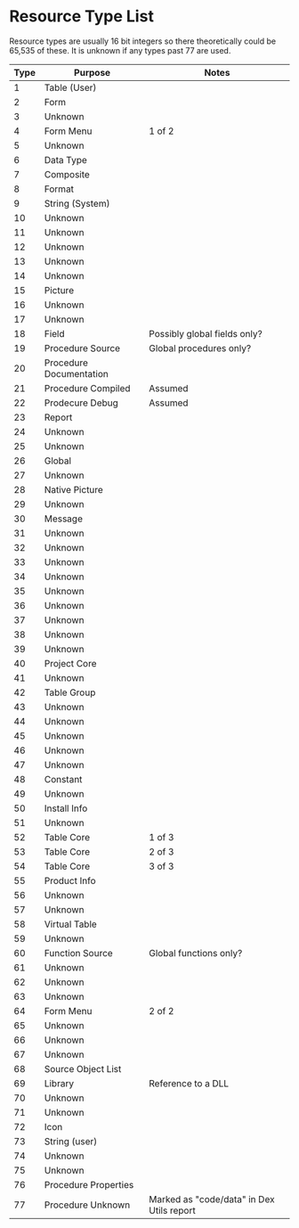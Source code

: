 # Resource Type List

Resource types are usually 16 bit integers so there theoretically could be 65,535 of these. It is unknown if any types past 77 are used.

Type | Purpose | Notes
--- | --- | ---
1 | Table (User) | 
2 | Form | 
3 | Unknown |
4 | Form Menu | 1 of 2
5 | Unknown |
6 | Data Type |
7 | Composite |
8 | Format |
9 | String (System) | 
10 | Unknown |
11 | Unknown |
12 | Unknown |
13 | Unknown |
14 | Unknown |
15 | Picture |
16 | Unknown
17 | Unknown
18 | Field | Possibly global fields only?
19 | Procedure Source | Global procedures only?
20 | Procedure Documentation |
21 | Procedure Compiled | Assumed
22 | Prodecure Debug | Assumed
23 | Report |
24 | Unknown |
25 | Unknown |
26 | Global |
27 | Unknown |
28 | Native Picture |
29 | Unknown |
30 | Message | 
31 | Unknown |
32 | Unknown |
33 | Unknown |
34 | Unknown |
35 | Unknown |
36 | Unknown |
37 | Unknown |
38 | Unknown |
39 | Unknown |
40 | Project Core |
41 | Unknown |
42 | Table Group | 
43 | Unknown |
44 | Unknown |
45 | Unknown |
46 | Unknown |
47 | Unknown |
48 | Constant |
49 | Unknown |
50 | Install Info |
51 | Unknown |
52 | Table Core | 1 of 3
53 | Table Core | 2 of 3
54 | Table Core | 3 of 3
55 | Product Info |
56 | Unknown |
57 | Unknown |
58 | Virtual Table |
59 | Unknown |
60 | Function Source | Global functions only?
61 | Unknown |
62 | Unknown |
63 | Unknown |
64 | Form Menu | 2 of 2
65 | Unknown |
66 | Unknown |
67 | Unknown |
68 | Source Object List |
69 | Library | Reference to a DLL
70 | Unknown |
71 | Unknown |
72 | Icon |
73 | String (user) |
74 | Unknown |
75 | Unknown |
76 | Procedure Properties |
77 | Procedure Unknown | Marked as "code/data" in Dex Utils report